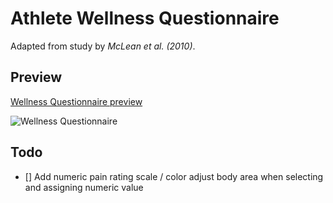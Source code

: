 # Athlete Wellness Questionnaire

Adapted from study by *McLean et al. (2010)*.

## Preview

[Wellness Questionnaire preview](https://ik.imagekit.io/htg3gsxgz/questionnaires/wellness_q_G2TbbgQMH.gif?ik-sdk-version=javascript-1.4.3&updatedAt=1672651279664)

![Wellness Questionnaire](https://ik.imagekit.io/htg3gsxgz/questionnaires/wellness_q_G2TbbgQMH.gif?ik-sdk-version=javascript-1.4.3&updatedAt=1672651279664)


## Todo

- [] Add numeric pain rating scale / color adjust body area when selecting and assigning numeric value
